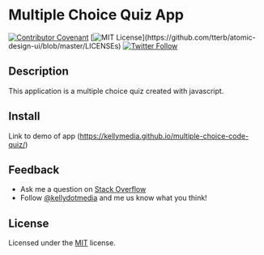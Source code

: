 # Multiple Choice Quiz App

[![Contributor Covenant](https://img.shields.io/badge/Contributor%20Covenant-v2.0%20adopted-ff69b4.svg)](code_of_conduct.md) [![MIT License](https://img.shields.io/apm/l/atomic-design-ui.svg?)](https://github.com/tterb/atomic-design-ui/blob/master/LICENSEs) [![Twitter Follow](https://img.shields.io/twitter/follow/kellydotmedia?style=social)](https://twitter.com/kellydotmedia)

## Description

This application is a multiple choice quiz created with javascript.

## Install

Link to demo of app
(https://kellymedia.github.io/multiple-choice-code-quiz/)

## Feedback

- Ask me a question on [Stack Overflow](https://stackoverflow.com/users/13296428/kellydotmedia)
- Follow [@kellydotmedia](https://twitter.com/kellydotmedia) and me us know what you think!

## License

Licensed under the [MIT](LICENSE.txt) license.
